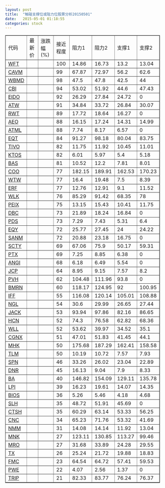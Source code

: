 ```yaml
---
layout: post
title:  "触碰支撑位或阻力位股票分析20150501"
date:   2015-05-01 01:18:55
categories: stock
---
```

<script type="text/javascript">
var stockList = []
stockList.push('gb_wft');
stockList.push('gb_cavm');
stockList.push('gb_wbmd');
stockList.push('gb_cbi');
stockList.push('gb_eido');
stockList.push('gb_atw');
stockList.push('gb_rwt');
stockList.push('gb_aeo');
stockList.push('gb_atml');
stockList.push('gb_eqt');
stockList.push('gb_tivo');
stockList.push('gb_ktos');
stockList.push('gb_bas');
stockList.push('gb_coo');
stockList.push('gb_wtw');
stockList.push('gb_erf');
stockList.push('gb_wlk');
stockList.push('gb_peix');
stockList.push('gb_dbc');
stockList.push('gb_pds');
stockList.push('gb_eqy');
stockList.push('gb_sanm');
stockList.push('gb_scty');
stockList.push('gb_ptx');
stockList.push('gb_angi');
stockList.push('gb_jcp');
stockList.push('gb_pvh');
stockList.push('gb_bmrn');
stockList.push('gb_iff');
stockList.push('gb_ngl');
stockList.push('gb_jack');
stockList.push('gb_hcn');
stockList.push('gb_wll');
stockList.push('gb_cgnx');
stockList.push('gb_mhk');
stockList.push('gb_tlm');
stockList.push('gb_spn');
stockList.push('gb_dnr');
stockList.push('gb_ba');
stockList.push('gb_lpi');
stockList.push('gb_bios');
stockList.push('gb_slh');
stockList.push('gb_ctsh');
stockList.push('gb_cnc');
stockList.push('gb_nmm');
stockList.push('gb_mnk');
stockList.push('gb_mro');
stockList.push('gb_tx');
stockList.push('gb_fmc');
stockList.push('gb_pwe');
stockList.push('gb_trip');
</script>
<table border="1">
 <tr>
 <td>代码</td>
 <td>最新价</td>
 <td>涨跌幅(%)</td>
 <td>接近程度</td>
 <td>阻力1</td>
 <td>阻力2</td>
 <td>支撑1</td>
 <td>支撑2</td>
</tr>
  <tr id="wft" class="red">
  <td><a href="http://stock.finance.sina.com.cn/usstock/quotes/WFT.html" target="_blank">WFT</a></td><td></td><td></td><td>100</td><td>14.86</td><td>16.73</td><td>13.2</td><td>13.04</td></tr>
  <tr id="cavm" class="red">
  <td><a href="http://stock.finance.sina.com.cn/usstock/quotes/CAVM.html" target="_blank">CAVM</a></td><td></td><td></td><td>99</td><td>67.87</td><td>72.97</td><td>56.2</td><td>62.6</td></tr>
  <tr id="wbmd" class="green">
  <td><a href="http://stock.finance.sina.com.cn/usstock/quotes/WBMD.html" target="_blank">WBMD</a></td><td></td><td></td><td>98</td><td>47.5</td><td>47.8</td><td>42.5</td><td>44</td></tr>
  <tr id="cbi" class="green">
  <td><a href="http://stock.finance.sina.com.cn/usstock/quotes/CBI.html" target="_blank">CBI</a></td><td></td><td></td><td>94</td><td>53.02</td><td>51.92</td><td>44.6</td><td>47.43</td></tr>
  <tr id="eido" class="green">
  <td><a href="http://stock.finance.sina.com.cn/usstock/quotes/EIDO.html" target="_blank">EIDO</a></td><td></td><td></td><td>92</td><td>26.29</td><td>27.84</td><td>24.72</td><td>0</td></tr>
  <tr id="atw" class="green">
  <td><a href="http://stock.finance.sina.com.cn/usstock/quotes/ATW.html" target="_blank">ATW</a></td><td></td><td></td><td>91</td><td>34.84</td><td>33.72</td><td>26.84</td><td>30.07</td></tr>
  <tr id="rwt" class="red">
  <td><a href="http://stock.finance.sina.com.cn/usstock/quotes/RWT.html" target="_blank">RWT</a></td><td></td><td></td><td>89</td><td>17.72</td><td>18.64</td><td>16.27</td><td>0</td></tr>
  <tr id="aeo" class="red">
  <td><a href="http://stock.finance.sina.com.cn/usstock/quotes/AEO.html" target="_blank">AEO</a></td><td></td><td></td><td>88</td><td>16.15</td><td>17.24</td><td>14.31</td><td>14.99</td></tr>
  <tr id="atml" class="red">
  <td><a href="http://stock.finance.sina.com.cn/usstock/quotes/ATML.html" target="_blank">ATML</a></td><td></td><td></td><td>88</td><td>7.74</td><td>8.17</td><td>6.57</td><td>0</td></tr>
  <tr id="eqt" class="red">
  <td><a href="http://stock.finance.sina.com.cn/usstock/quotes/EQT.html" target="_blank">EQT</a></td><td></td><td></td><td>84</td><td>91.27</td><td>98.18</td><td>80.04</td><td>83.75</td></tr>
  <tr id="tivo" class="green">
  <td><a href="http://stock.finance.sina.com.cn/usstock/quotes/TIVO.html" target="_blank">TIVO</a></td><td></td><td></td><td>82</td><td>11.75</td><td>11.92</td><td>10.45</td><td>11.01</td></tr>
  <tr id="ktos" class="green">
  <td><a href="http://stock.finance.sina.com.cn/usstock/quotes/KTOS.html" target="_blank">KTOS</a></td><td></td><td></td><td>82</td><td>6.01</td><td>5.97</td><td>5.4</td><td>5.18</td></tr>
  <tr id="bas" class="red">
  <td><a href="http://stock.finance.sina.com.cn/usstock/quotes/BAS.html" target="_blank">BAS</a></td><td></td><td></td><td>81</td><td>10.52</td><td>12.2</td><td>7.81</td><td>8.01</td></tr>
  <tr id="coo" class="red">
  <td><a href="http://stock.finance.sina.com.cn/usstock/quotes/COO.html" target="_blank">COO</a></td><td></td><td></td><td>77</td><td>182.15</td><td>189.91</td><td>162.53</td><td>170.23</td></tr>
  <tr id="wtw" class="green">
  <td><a href="http://stock.finance.sina.com.cn/usstock/quotes/WTW.html" target="_blank">WTW</a></td><td></td><td></td><td>77</td><td>16.4</td><td>19.48</td><td>7.5</td><td>8.39</td></tr>
  <tr id="erf" class="red">
  <td><a href="http://stock.finance.sina.com.cn/usstock/quotes/ERF.html" target="_blank">ERF</a></td><td></td><td></td><td>77</td><td>12.76</td><td>12.91</td><td>9.1</td><td>11.52</td></tr>
  <tr id="wlk" class="green">
  <td><a href="http://stock.finance.sina.com.cn/usstock/quotes/WLK.html" target="_blank">WLK</a></td><td></td><td></td><td>76</td><td>85.29</td><td>91.42</td><td>68.35</td><td>78</td></tr>
  <tr id="peix" class="green">
  <td><a href="http://stock.finance.sina.com.cn/usstock/quotes/PEIX.html" target="_blank">PEIX</a></td><td></td><td></td><td>75</td><td>13.15</td><td>15.43</td><td>10.41</td><td>11.75</td></tr>
  <tr id="dbc" class="green">
  <td><a href="http://stock.finance.sina.com.cn/usstock/quotes/DBC.html" target="_blank">DBC</a></td><td></td><td></td><td>73</td><td>21.89</td><td>18.24</td><td>16.84</td><td>0</td></tr>
  <tr id="pds" class="red">
  <td><a href="http://stock.finance.sina.com.cn/usstock/quotes/PDS.html" target="_blank">PDS</a></td><td></td><td></td><td>73</td><td>7.29</td><td>7.43</td><td>5.31</td><td>6.4</td></tr>
  <tr id="eqy" class="green">
  <td><a href="http://stock.finance.sina.com.cn/usstock/quotes/EQY.html" target="_blank">EQY</a></td><td></td><td></td><td>72</td><td>25.77</td><td>27.45</td><td>24</td><td>24.22</td></tr>
  <tr id="sanm" class="red">
  <td><a href="http://stock.finance.sina.com.cn/usstock/quotes/SANM.html" target="_blank">SANM</a></td><td></td><td></td><td>72</td><td>20.88</td><td>23.18</td><td>16.75</td><td>0</td></tr>
  <tr id="scty" class="green">
  <td><a href="http://stock.finance.sina.com.cn/usstock/quotes/SCTY.html" target="_blank">SCTY</a></td><td></td><td></td><td>69</td><td>67.06</td><td>75.9</td><td>50.17</td><td>59.31</td></tr>
  <tr id="ptx" class="green">
  <td><a href="http://stock.finance.sina.com.cn/usstock/quotes/PTX.html" target="_blank">PTX</a></td><td></td><td></td><td>69</td><td>7.25</td><td>8.85</td><td>6.38</td><td>0</td></tr>
  <tr id="angi" class="red">
  <td><a href="http://stock.finance.sina.com.cn/usstock/quotes/ANGI.html" target="_blank">ANGI</a></td><td></td><td></td><td>68</td><td>6.18</td><td>6.49</td><td>5.54</td><td>0</td></tr>
  <tr id="jcp" class="green">
  <td><a href="http://stock.finance.sina.com.cn/usstock/quotes/JCP.html" target="_blank">JCP</a></td><td></td><td></td><td>64</td><td>8.95</td><td>9.15</td><td>7.57</td><td>8.2</td></tr>
  <tr id="pvh" class="red">
  <td><a href="http://stock.finance.sina.com.cn/usstock/quotes/PVH.html" target="_blank">PVH</a></td><td></td><td></td><td>62</td><td>104.48</td><td>111.96</td><td>93.8</td><td>0</td></tr>
  <tr id="bmrn" class="red">
  <td><a href="http://stock.finance.sina.com.cn/usstock/quotes/BMRN.html" target="_blank">BMRN</a></td><td></td><td></td><td>60</td><td>118.17</td><td>124.95</td><td>92</td><td>100.95</td></tr>
  <tr id="iff" class="red">
  <td><a href="http://stock.finance.sina.com.cn/usstock/quotes/IFF.html" target="_blank">IFF</a></td><td></td><td></td><td>55</td><td>116.08</td><td>120.14</td><td>105.01</td><td>108.88</td></tr>
  <tr id="ngl" class="red">
  <td><a href="http://stock.finance.sina.com.cn/usstock/quotes/NGL.html" target="_blank">NGL</a></td><td></td><td></td><td>54</td><td>30.6</td><td>29.99</td><td>26.65</td><td>27.44</td></tr>
  <tr id="jack" class="green">
  <td><a href="http://stock.finance.sina.com.cn/usstock/quotes/JACK.html" target="_blank">JACK</a></td><td></td><td></td><td>53</td><td>93.94</td><td>97.86</td><td>82.16</td><td>86.65</td></tr>
  <tr id="hcn" class="red">
  <td><a href="http://stock.finance.sina.com.cn/usstock/quotes/HCN.html" target="_blank">HCN</a></td><td></td><td></td><td>52</td><td>74.3</td><td>76.58</td><td>62.82</td><td>68.36</td></tr>
  <tr id="wll" class="green">
  <td><a href="http://stock.finance.sina.com.cn/usstock/quotes/WLL.html" target="_blank">WLL</a></td><td></td><td></td><td>52</td><td>53.62</td><td>39.97</td><td>34.52</td><td>35.1</td></tr>
  <tr id="cgnx" class="red">
  <td><a href="http://stock.finance.sina.com.cn/usstock/quotes/CGNX.html" target="_blank">CGNX</a></td><td></td><td></td><td>51</td><td>47.01</td><td>51.83</td><td>41.45</td><td>44.1</td></tr>
  <tr id="mhk" class="red">
  <td><a href="http://stock.finance.sina.com.cn/usstock/quotes/MHK.html" target="_blank">MHK</a></td><td></td><td></td><td>50</td><td>175.68</td><td>187.29</td><td>162.41</td><td>158.58</td></tr>
  <tr id="tlm" class="green">
  <td><a href="http://stock.finance.sina.com.cn/usstock/quotes/TLM.html" target="_blank">TLM</a></td><td></td><td></td><td>50</td><td>10.19</td><td>10.72</td><td>7.57</td><td>7.93</td></tr>
  <tr id="spn" class="red">
  <td><a href="http://stock.finance.sina.com.cn/usstock/quotes/SPN.html" target="_blank">SPN</a></td><td></td><td></td><td>46</td><td>33.26</td><td>26.02</td><td>23.04</td><td>22.89</td></tr>
  <tr id="dnr" class="red">
  <td><a href="http://stock.finance.sina.com.cn/usstock/quotes/DNR.html" target="_blank">DNR</a></td><td></td><td></td><td>45</td><td>16.13</td><td>9.04</td><td>7.9</td><td>8.33</td></tr>
  <tr id="ba" class="red">
  <td><a href="http://stock.finance.sina.com.cn/usstock/quotes/BA.html" target="_blank">BA</a></td><td></td><td></td><td>40</td><td>146.82</td><td>154.09</td><td>129.11</td><td>135.78</td></tr>
  <tr id="lpi" class="red">
  <td><a href="http://stock.finance.sina.com.cn/usstock/quotes/LPI.html" target="_blank">LPI</a></td><td></td><td></td><td>39</td><td>16.23</td><td>19.61</td><td>14.07</td><td>14.35</td></tr>
  <tr id="bios" class="green">
  <td><a href="http://stock.finance.sina.com.cn/usstock/quotes/BIOS.html" target="_blank">BIOS</a></td><td></td><td></td><td>36</td><td>5.26</td><td>5.46</td><td>4.18</td><td>4.68</td></tr>
  <tr id="slh" class="red">
  <td><a href="http://stock.finance.sina.com.cn/usstock/quotes/SLH.html" target="_blank">SLH</a></td><td></td><td></td><td>35</td><td>48.72</td><td>51.91</td><td>45.69</td><td>0</td></tr>
  <tr id="ctsh" class="red">
  <td><a href="http://stock.finance.sina.com.cn/usstock/quotes/CTSH.html" target="_blank">CTSH</a></td><td></td><td></td><td>35</td><td>60.29</td><td>63.14</td><td>53.33</td><td>56.25</td></tr>
  <tr id="cnc" class="red">
  <td><a href="http://stock.finance.sina.com.cn/usstock/quotes/CNC.html" target="_blank">CNC</a></td><td></td><td></td><td>34</td><td>65.23</td><td>71.76</td><td>53.32</td><td>41.69</td></tr>
  <tr id="nmm" class="green">
  <td><a href="http://stock.finance.sina.com.cn/usstock/quotes/NMM.html" target="_blank">NMM</a></td><td></td><td></td><td>31</td><td>14.08</td><td>14.14</td><td>11.92</td><td>13.04</td></tr>
  <tr id="mnk" class="green">
  <td><a href="http://stock.finance.sina.com.cn/usstock/quotes/MNK.html" target="_blank">MNK</a></td><td></td><td></td><td>27</td><td>123.11</td><td>130.85</td><td>113.27</td><td>99.46</td></tr>
  <tr id="mro" class="red">
  <td><a href="http://stock.finance.sina.com.cn/usstock/quotes/MRO.html" target="_blank">MRO</a></td><td></td><td></td><td>27</td><td>31.68</td><td>33.89</td><td>24.28</td><td>29.55</td></tr>
  <tr id="tx" class="green">
  <td><a href="http://stock.finance.sina.com.cn/usstock/quotes/TX.html" target="_blank">TX</a></td><td></td><td></td><td>26</td><td>25.24</td><td>21.72</td><td>19.88</td><td>18.83</td></tr>
  <tr id="fmc" class="green">
  <td><a href="http://stock.finance.sina.com.cn/usstock/quotes/FMC.html" target="_blank">FMC</a></td><td></td><td></td><td>23</td><td>64.54</td><td>64.72</td><td>57.41</td><td>59.53</td></tr>
  <tr id="pwe" class="red">
  <td><a href="http://stock.finance.sina.com.cn/usstock/quotes/PWE.html" target="_blank">PWE</a></td><td></td><td></td><td>22</td><td>4.07</td><td>2.56</td><td>1.37</td><td>0</td></tr>
  <tr id="trip" class="red">
  <td><a href="http://stock.finance.sina.com.cn/usstock/quotes/TRIP.html" target="_blank">TRIP</a></td><td></td><td></td><td>21</td><td>82.33</td><td>83.77</td><td>76.24</td><td>76.37</td></tr>
</table>
